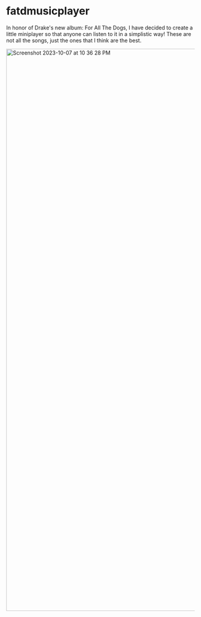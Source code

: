 # fatdmusicplayer
In honor of Drake's new album: For All The Dogs, I have decided to create a little miniplayer so that anyone can listen to it in a simplistic way! These are not all the songs, just the ones that I think are the best.

<img width="1500" alt="Screenshot 2023-10-07 at 10 36 28 PM" src="https://github.com/azimsaidov/fatdmusicplayer/assets/137659387/b771be8a-2bbf-44b7-bb41-8a3bf54d18dc">
